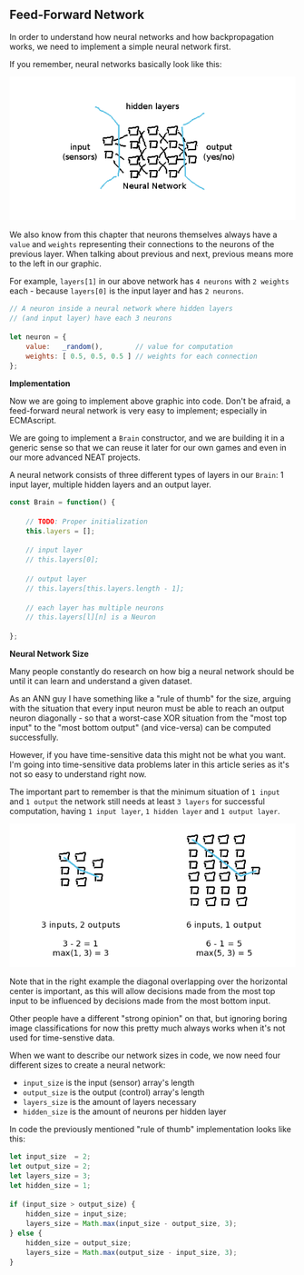 
## Feed-Forward Network

In order to understand how neural networks and how
backpropagation works, we need to implement a simple
neural network first.

If you remember, neural networks basically look like this:

![neural-network](./media/neural-network.png)

We also know from this chapter that neurons themselves
always have a `value` and `weights` representing their
connections to the neurons of the previous layer. When
talking about previous and next, previous means more to the
left in our graphic.

For example, `layers[1]` in our above network has `4 neurons`
with `2 weights` each - because `layers[0]` is the input
layer and has `2 neurons`.

```javascript
// A neuron inside a neural network where hidden layers
// (and input layer) have each 3 neurons

let neuron = {
	value:   _random(),        // value for computation
	weights: [ 0.5, 0.5, 0.5 ] // weights for each connection
};
```



**Implementation**

Now we are going to implement above graphic into code. Don't
be afraid, a feed-forward neural network is very easy to
implement; especially in ECMAscript.

We are going to implement a `Brain` constructor, and we are
building it in a generic sense so that we can reuse it later
for our own games and even in our more advanced NEAT
projects.


A neural network consists of three different types of layers
in our `Brain`: 1 input layer, multiple hidden layers and an
output layer.

```javascript
const Brain = function() {

	// TODO: Proper initialization
	this.layers = [];

	// input layer
	// this.layers[0];

	// output layer
	// this.layers[this.layers.length - 1];

	// each layer has multiple neurons
	// this.layers[l][n] is a Neuron

};
```



**Neural Network Size**

Many people constantly do research on how big a neural
network should be until it can learn and understand a given
dataset.

As an ANN guy I have something like a "rule of thumb" for
the size, arguing with the situation that every input neuron
must be able to reach an output neuron diagonally - so that
a worst-case XOR situation from the "most top input" to the
"most bottom output" (and vice-versa) can be computed
successfully.

However, if you have time-sensitive data this might not be
what you want. I'm going into time-sensitive data problems
later in this article series as it's not so easy to
understand right now.

The important part to remember is that the minimum situation
of `1 input` and `1 output` the network still needs at least
`3 layers` for successful computation, having `1 input
layer`, `1 hidden layer` and `1 output layer`.

![rule-of-thumb](./media/rule-of-thumb.png)


Note that in the right example the diagonal overlapping over
the horizontal center is important, as this will allow
decisions made from the most top input to be influenced by
decisions made from the most bottom input.

Other people have a different "strong opinion" on that, but
ignoring boring image classifications for now this pretty
much always works when it's not used for time-senstive data.

When we want to describe our network sizes in code, we now
need four different sizes to create a neural network:

- `input_size` is the input (sensor) array's length
- `output_size` is the output (control) array's length
- `layers_size` is the amount of layers necessary
- `hidden_size` is the amount of neurons per hidden layer


In code the previously mentioned "rule of thumb"
implementation looks like this:

```javascript
let input_size  = 2;
let output_size = 2;
let layers_size = 3;
let hidden_size = 1;

if (input_size > output_size) {
	hidden_size = input_size;
	layers_size = Math.max(input_size - output_size, 3);
} else {
	hidden_size = output_size;
	layers_size = Math.max(output_size - input_size, 3);
}
```

